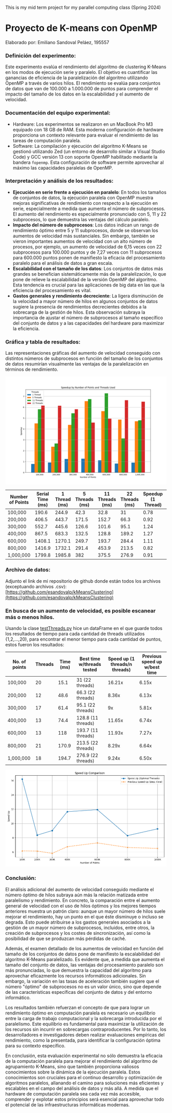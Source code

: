 This is my mid term project for my parallel computing class (Spring 2024)

# Proyecto de K-means con OpenMP

Elaborado por: Emiliano Sandoval Peláez, 195557

### Definición del experimento:

Este experimento evalúa el rendimiento del algoritmo de clustering K-Means en los modos de ejecución serie y paralelo. El objetivo es cuantificar las ganancias de eficiencia de la paralelización del algoritmo utilizando OpenMP a través de varios hilos. El rendimiento se evalúa para conjuntos de datos que van de 100.000 a 1.000.000 de puntos para comprender el impacto del tamaño de los datos en la escalabilidad y el aumento de velocidad.

### Documentación del equipo experimental:

- Hardware: Los experimentos se realizaron en un MacBook Pro M3 equipado con 18 GB de RAM. Esta moderna configuración de hardware proporciona un contexto relevante para evaluar el rendimiento de las tareas de computación paralela.
- Software: La compilación y ejecución del algoritmo K-Means se gestionó utilizando Zed (un entorno de desarrollo similar a Visual Studio Code) y GCC versión 13 con soporte OpenMP habilitado mediante la bandera `fopenmp`. Esta configuración de software permite aprovechar al máximo las capacidades paralelas de OpenMP.

### Interpretación y análisis de los resultados:

- **Ejecución en serie frente a ejecución en paralelo**: En todos los tamaños de conjuntos de datos, la ejecución paralela con OpenMP muestra mejoras significativas de rendimiento con respecto a la ejecución en serie, especialmente a medida que aumenta el número de subprocesos. El aumento del rendimiento es especialmente pronunciado con 5, 11 y 22 subprocesos, lo que demuestra las ventajas del cálculo paralelo.
- **Impacto del número de subprocesos**: Los datos indican un rango de rendimiento óptimo entre 5 y 11 subprocesos, donde se observan los aumentos de velocidad más sustanciales. Sin embargo, también se vieron importantes aumentos de velocidad con un alto número de procesos, por ejemplo, un aumento de velocidad de 6,15 veces con 22 subprocesos para 100.000 puntos y de 7,27 veces con 11 subprocesos para 600.000 puntos ponen de manifiesto la eficacia del procesamiento paralelo para el análisis de datos a gran escala.
- **Escalabilidad con el tamaño de los datos**: Los conjuntos de datos más grandes se benefician sistemáticamente más de la paralelización, lo que pone de relieve la escalabilidad de la versión OpenMP del algoritmo. Esta tendencia es crucial para las aplicaciones de big data en las que la eficiencia del procesamiento es vital.
- **Gastos generales y rendimiento decreciente**: La ligera disminución de la velocidad a mayor número de hilos en algunos conjuntos de datos sugiere la presencia de rendimientos decrecientes debidos a la sobrecarga de la gestión de hilos. Esta observación subraya la importancia de ajustar el número de subprocesos al tamaño específico del conjunto de datos y a las capacidades del hardware para maximizar la eficiencia.

### Gráfica y tabla de resultados:

Las representaciones gráficas del aumento de velocidad conseguido con distintos números de subprocesos en función del tamaño de los conjuntos de datos resumirían visualmente las ventajas de la paralelización en términos de rendimiento. 

![Untitled](resultados/Proyecto%20de%20K-means%20con%20OpenMP%2086bff2474da54afca7d4367ffaa7418f/Untitled.png)

| Number of Points | Serial Time (ms) | 1 Thread (ms) | 5 Threads (ms) | 11 Threads (ms) | 22 Threads (ms) | Speedup (1 Thread) | Speedup (5 Threads) | Speedup (11 Threads) | Speedup (22 Threads) |
| --- | --- | --- | --- | --- | --- | --- | --- | --- | --- |
| 100,000 | 190.6 | 244.9 | 42.3 | 32.8 | 31 | 0.78 | 4.51 | 5.81 | 6.15 |
| 200,000 | 406.5 | 443.7 | 171.5 | 152.7 | 66.3 | 0.92 | 2.37 | 2.66 | 6.13 |
| 300,000 | 552.7 | 445.6 | 126.6 | 101.6 | 95.1 | 1.24 | 4.37 | 5.44 | 5.81 |
| 400,000 | 867.5 | 683.3 | 132.5 | 128.8 | 189.2 | 1.27 | 6.55 | 6.74 | 4.59 |
| 600,000 | 1408.1 | 1270.1 | 249.7 | 193.7 | 284.4 | 1.11 | 5.64 | 7.27 | 4.95 |
| 800,000 | 1416.9 | 1732.1 | 291.4 | 453.9 | 213.5 | 0.82 | 4.86 | 3.12 | 6.64 |
| 1,000,000 | 1799.8 | 1985.8 | 382 | 375.5 | 276.9 | 0.91 | 4.71 | 4.79 | 6.50 |

### Archivo de datos:

Adjunto el link de mi repositorio de github donde están todos los archivos (exceptuando archivos .csv): [https://github.com/esandovalp/kMeansClustering](https://github.com/esandovalp/kMeansClustering)

### En busca de un aumento de velocidad, es posible escanear más o menos hilos.

Usando la clase [testThreads.py](http://testThreads.py) hice un dataFrame en el que guarde todos los resultados de tiempo para cada cantidad de threads utilizados {1,2,…,20), para encontrar el menor tiempo para cada cantidad de puntos, estos fueron los resultados:

| No. of points | Threads | Time (ms) | Best time w/threads tested | Speed up (1 threads/n threads) | Previous speed up w/best time |
| --- | --- | --- | --- | --- | --- |
| 100,000 | 20 | 15.1 | 31 (22 threads) | 16.21x | 6.15x |
| 200,000 | 12 | 48.6 | 66.3 (22 threads) | 8.36x | 6.13x |
| 300,000 | 17 | 61.4 | 95.1 (22 threads) | 9x | 5.81x |
| 400,000 | 13 | 74.4 | 128.8 (11 threads) | 11.65x | 6.74x |
| 600,000 | 13 | 118 | 193.7 (11 threads) | 11.93x | 7.27x |
| 800,000 | 21 | 170.9 | 213.5 (22 threads) | 8.29x | 6.64x |
| 1,000,000 | 18 | 194.7 | 276.9 (22 threads) | 9.24x | 6.50x |

![Untitled](resultados/Proyecto%20de%20K-means%20con%20OpenMP%2086bff2474da54afca7d4367ffaa7418f/Untitled%201.png)

### Conclusión:

El análisis adicional del aumento de velocidad conseguido mediante el número óptimo de hilos subraya aún más la relación matizada entre paralelismo y rendimiento. En concreto, la comparación entre el aumento general de velocidad con el uso de hilos óptimos y los mejores tiempos anteriores muestra un patrón claro: aunque un mayor número de hilos suele mejorar el rendimiento, hay un punto en el que éste disminuye o incluso se degrada. Esto puede atribuirse a los gastos generales asociados a la gestión de un mayor número de subprocesos, incluidos, entre otros, la creación de subprocesos y los costes de sincronización, así como la posibilidad de que se produzcan más pérdidas de caché.

Además, el examen detallado de los aumentos de velocidad en función del tamaño de los conjuntos de datos pone de manifiesto la escalabilidad del algoritmo K-Means paralelizado. Es evidente que, a medida que aumenta el tamaño del conjunto de datos, las ventajas del procesamiento paralelo son más pronunciadas, lo que demuestra la capacidad del algoritmo para aprovechar eficazmente los recursos informáticos adicionales. Sin embargo, la variación en las tasas de aceleración también sugiere que el número "óptimo" de subprocesos no es un valor único, sino que depende de las características específicas del conjunto de datos y del entorno informático.

Los resultados también refuerzan el concepto de que para lograr un rendimiento óptimo en computación paralela es necesario un equilibrio entre la carga de trabajo computacional y la sobrecarga introducida por el paralelismo. Este equilibrio es fundamental para maximizar la utilización de los recursos sin incurrir en sobrecargas contraproducentes. Por lo tanto, los desarrolladores e investigadores deben realizar evaluaciones empíricas del rendimiento, como la presentada, para identificar la configuración óptima para su contexto específico.

En conclusión, esta evaluación experimental no sólo demuestra la eficacia de la computación paralela para mejorar el rendimiento del algoritmo de agrupamiento K-Means, sino que también proporciona valiosos conocimientos sobre la dinámica de la ejecución paralela. Estos conocimientos son cruciales para el continuo desarrollo y optimización de algoritmos paralelos, allanando el camino para soluciones más eficientes y escalables en el campo del análisis de datos y más allá. A medida que el hardware de computación paralela sea cada vez más accesible, comprender y explotar estos principios será esencial para aprovechar todo el potencial de las infraestructuras informáticas modernas.
